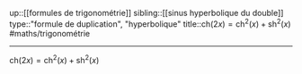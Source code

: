 up::[[formules de trigonométrie]]
sibling::[[sinus hyperbolique du double]]
type::"formule de duplication", "hyperbolique"
title::$\mathrm{ch}(2x) = \mathrm{ch}^{2}(x)+\mathrm{sh}^{2}(x)$
#maths/trigonométrie

---

$\mathrm{ch}(2x) = \mathrm{ch}^{2}(x)+\mathrm{sh}^{2}(x)$
